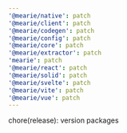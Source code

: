 ```yaml
---
'@mearie/native': patch
'@mearie/client': patch
'@mearie/codegen': patch
'@mearie/config': patch
'@mearie/core': patch
'@mearie/extractor': patch
'mearie': patch
'@mearie/react': patch
'@mearie/solid': patch
'@mearie/svelte': patch
'@mearie/vite': patch
'@mearie/vue': patch
---
```


chore(release): version packages
